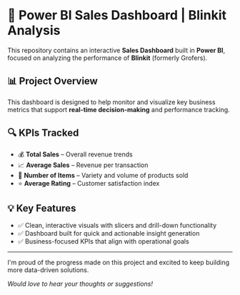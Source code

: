 # 🚀 Power BI Sales Dashboard | Blinkit Analysis

This repository contains an interactive **Sales Dashboard** built in **Power BI**, focused on analyzing the performance of **Blinkit** (formerly Grofers).

## 📊 Project Overview
This dashboard is designed to help monitor and visualize key business metrics that support **real-time decision-making** and performance tracking.

## 🔍 KPIs Tracked
- 💰 **Total Sales** – Overall revenue trends
- 📈 **Average Sales** – Revenue per transaction
- 🛒 **Number of Items** – Variety and volume of products sold
- ⭐ **Average Rating** – Customer satisfaction index

## 💡 Key Features
- ✅ Clean, interactive visuals with slicers and drill-down functionality
- ✅ Dashboard built for quick and actionable insight generation
- ✅ Business-focused KPIs that align with operational goals

---

I'm proud of the progress made on this project and excited to keep building more data-driven solutions.

*Would love to hear your thoughts or suggestions!*

